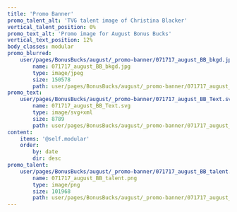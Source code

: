 ```yaml
---
title: 'Promo Banner'
promo_talent_alt: 'TVG talent image of Christina Blacker'
vertical_talent_position: 0%
promo_text_alt: 'Promo image for August Bonus Bucks'
vertical_text_position: 12%
body_classes: modular
promo_blurred:
    user/pages/BonusBucks/august/_promo-banner/071717_august_BB_bkgd.jpg:
        name: 071717_august_BB_bkgd.jpg
        type: image/jpeg
        size: 150578
        path: user/pages/BonusBucks/august/_promo-banner/071717_august_BB_bkgd.jpg
promo_text:
    user/pages/BonusBucks/august/_promo-banner/071717_august_BB_Text.svg:
        name: 071717_august_BB_Text.svg
        type: image/svg+xml
        size: 8789
        path: user/pages/BonusBucks/august/_promo-banner/071717_august_BB_Text.svg
content:
    items: '@self.modular'
    order:
        by: date
        dir: desc
promo_talent:
    user/pages/BonusBucks/august/_promo-banner/071717_august_BB_talent.png:
        name: 071717_august_BB_talent.png
        type: image/png
        size: 101968
        path: user/pages/BonusBucks/august/_promo-banner/071717_august_BB_talent.png
---
```


